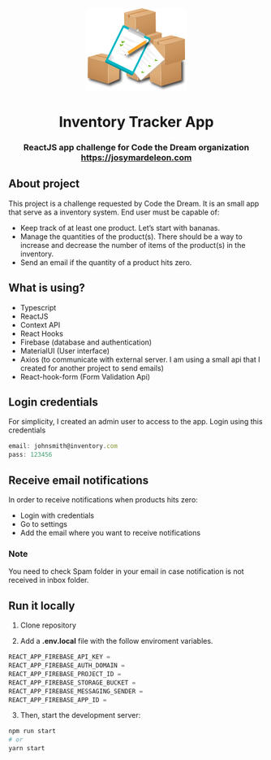 <p align="center">
  <a href="https://platinumsteel.netlify.app">
    <img alt="JdL" src="public/favicon.png" width="200" />
  </a>
</p>
<h1 align="center">
  Inventory Tracker App
</h1>

### <p align="center"> ReactJS app challenge for Code the Dream organization <a href="https://josymardeleon.com">https://josymardeleon.com</a> </p>

## About project

This project is a challenge requested by Code the Dream. It is an small app that serve as a inventory system.
End user must be capable of:

- Keep track of at least one product. Let’s start with bananas.
- Manage the quantities of the product(s). There should be a way to increase and decrease the number of items of the product(s) in the inventory.
- Send an email if the quantity of a product hits zero.

## What is using?

- Typescript
- ReactJS
- Context API
- React Hooks
- Firebase (database and authentication)
- MaterialUI (User interface)
- Axios (to communicate with external server. I am using a small api that I created for another project to send emails)
- React-hook-form (Form Validation Api)

## Login credentials

For simplicity, I created an admin user to access to the app. Login using this credentials

```javascript
email: johnsmith@inventory.com
pass: 123456
```

## Receive email notifications

In order to receive notifications when products hits zero:

- Login with credentials
- Go to settings
- Add the email where you want to receive notifications

### Note

You need to check Spam folder in your email in case notification is not received in inbox folder.

## Run it locally

1. Clone repository

2. Add a **.env.local** file with the follow enviroment variables.

```javascript
REACT_APP_FIREBASE_API_KEY =
REACT_APP_FIREBASE_AUTH_DOMAIN =
REACT_APP_FIREBASE_PROJECT_ID =
REACT_APP_FIREBASE_STORAGE_BUCKET =
REACT_APP_FIREBASE_MESSAGING_SENDER =
REACT_APP_FIREBASE_APP_ID =
```

3. Then, start the development server:

```bash
npm run start
# or
yarn start
```
